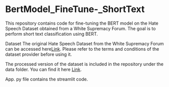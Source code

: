 # BertModel_FineTune-_ShortText
This repository contains code for fine-tuning the BERT model on the Hate Speech Dataset obtained from a White Supremacy Forum. The goal is to perform short text classification using BERT.

Dataset
The original Hate Speech Dataset from the White Supremacy Forum can be accessed here[Link](https://aclanthology.org/W18-5102/). Please refer to the terms and conditions of the dataset provider before using it.

The processed version of the dataset is included in the repository under the data folder. You can find it here [Link](https://github.com/106AbdulBasit/BertModel_FineTune-_ShortText/tree/main/Data).

App. py file contains the streamlit code.


